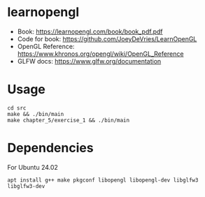 # learnopengl

- Book: https://learnopengl.com/book/book_pdf.pdf
- Code for book: https://github.com/JoeyDeVries/LearnOpenGL
- OpenGL Reference: https://www.khronos.org/opengl/wiki/OpenGL_Reference
- GLFW docs: https://www.glfw.org/documentation

# Usage

```
cd src
make && ./bin/main
make chapter_5/exercise_1 && ./bin/main
```

# Dependencies

For Ubuntu 24.02
```
apt install g++ make pkgconf libopengl libopengl-dev libglfw3 libglfw3-dev
```
